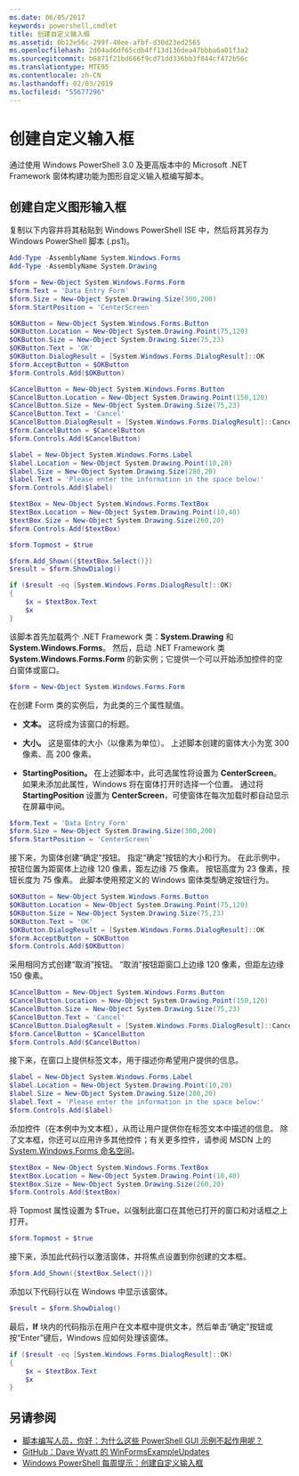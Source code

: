 ```yaml
---
ms.date: 06/05/2017
keywords: powershell,cmdlet
title: 创建自定义输入框
ms.assetid: 0b12e56c-299f-40ee-afbf-d30d23ed2565
ms.openlocfilehash: 2d04ad6df65cdb4ff13d136dea47bbba6a01f3a2
ms.sourcegitcommit: b6871f21bd666f9cd71dd336bb3f844cf472b56c
ms.translationtype: MTE95
ms.contentlocale: zh-CN
ms.lasthandoff: 02/03/2019
ms.locfileid: "55677296"
---
```

# <a name="creating-a-custom-input-box"></a>创建自定义输入框

通过使用 Windows PowerShell 3.0 及更高版本中的 Microsoft .NET Framework 窗体构建功能为图形自定义输入框编写脚本。

## <a name="create-a-custom-graphical-input-box"></a>创建自定义图形输入框

复制以下内容并将其粘贴到 Windows PowerShell ISE 中，然后将其另存为 Windows PowerShell 脚本 (.ps1)。

```powershell
Add-Type -AssemblyName System.Windows.Forms
Add-Type -AssemblyName System.Drawing

$form = New-Object System.Windows.Forms.Form
$form.Text = 'Data Entry Form'
$form.Size = New-Object System.Drawing.Size(300,200)
$form.StartPosition = 'CenterScreen'

$OKButton = New-Object System.Windows.Forms.Button
$OKButton.Location = New-Object System.Drawing.Point(75,120)
$OKButton.Size = New-Object System.Drawing.Size(75,23)
$OKButton.Text = 'OK'
$OKButton.DialogResult = [System.Windows.Forms.DialogResult]::OK
$form.AcceptButton = $OKButton
$form.Controls.Add($OKButton)

$CancelButton = New-Object System.Windows.Forms.Button
$CancelButton.Location = New-Object System.Drawing.Point(150,120)
$CancelButton.Size = New-Object System.Drawing.Size(75,23)
$CancelButton.Text = 'Cancel'
$CancelButton.DialogResult = [System.Windows.Forms.DialogResult]::Cancel
$form.CancelButton = $CancelButton
$form.Controls.Add($CancelButton)

$label = New-Object System.Windows.Forms.Label
$label.Location = New-Object System.Drawing.Point(10,20)
$label.Size = New-Object System.Drawing.Size(280,20)
$label.Text = 'Please enter the information in the space below:'
$form.Controls.Add($label)

$textBox = New-Object System.Windows.Forms.TextBox
$textBox.Location = New-Object System.Drawing.Point(10,40)
$textBox.Size = New-Object System.Drawing.Size(260,20)
$form.Controls.Add($textBox)

$form.Topmost = $true

$form.Add_Shown({$textBox.Select()})
$result = $form.ShowDialog()

if ($result -eq [System.Windows.Forms.DialogResult]::OK)
{
    $x = $textBox.Text
    $x
}
```

该脚本首先加载两个 .NET Framework 类：**System.Drawing** 和 **System.Windows.Forms**。 然后，启动 .NET Framework 类 **System.Windows.Forms.Form** 的新实例；它提供一个可以开始添加控件的空白窗体或窗口。

```powershell
$form = New-Object System.Windows.Forms.Form
```

在创建 Form 类的实例后，为此类的三个属性赋值。

- **文本。** 这将成为该窗口的标题。

- **大小。** 这是窗体的大小（以像素为单位）。 上述脚本创建的窗体大小为宽 300 像素、高 200 像素。

- **StartingPosition。** 在上述脚本中，此可选属性将设置为 **CenterScreen**。 如果未添加此属性，Windows 将在窗体打开时选择一个位置。 通过将 **StartingPosition** 设置为 **CenterScreen**，可使窗体在每次加载时都自动显示在屏幕中间。

```powershell
$form.Text = 'Data Entry Form'
$form.Size = New-Object System.Drawing.Size(300,200)
$form.StartPosition = 'CenterScreen'
```

接下来，为窗体创建“确定”按钮。   指定“确定”按钮的大小和行为。 在此示例中，按钮位置为距窗体上边缘 120 像素，距左边缘 75 像素。 按钮高度为 23 像素，按钮长度为 75 像素。 此脚本使用预定义的 Windows 窗体类型确定按钮行为。

```powershell
$OKButton = New-Object System.Windows.Forms.Button
$OKButton.Location = New-Object System.Drawing.Point(75,120)
$OKButton.Size = New-Object System.Drawing.Size(75,23)
$OKButton.Text = 'OK'
$OKButton.DialogResult = [System.Windows.Forms.DialogResult]::OK
$form.AcceptButton = $OKButton
$form.Controls.Add($OKButton)
```

采用相同方式创建“取消”按钮。 “取消”按钮距窗口上边缘 120 像素，但距左边缘 150 像素。

```powershell
$CancelButton = New-Object System.Windows.Forms.Button
$CancelButton.Location = New-Object System.Drawing.Point(150,120)
$CancelButton.Size = New-Object System.Drawing.Size(75,23)
$CancelButton.Text = 'Cancel'
$CancelButton.DialogResult = [System.Windows.Forms.DialogResult]::Cancel
$form.CancelButton = $CancelButton
$form.Controls.Add($CancelButton)
```

接下来，在窗口上提供标签文本，用于描述你希望用户提供的信息。

```powershell
$label = New-Object System.Windows.Forms.Label
$label.Location = New-Object System.Drawing.Point(10,20)
$label.Size = New-Object System.Drawing.Size(280,20)
$label.Text = 'Please enter the information in the space below:'
$form.Controls.Add($label)
```

添加控件（在本例中为文本框），从而让用户提供你在标签文本中描述的信息。 除了文本框，你还可以应用许多其他控件；有关更多控件，请参阅 MSDN 上的 [System.Windows.Forms 命名空间](https://msdn.microsoft.com/library/k50ex0x9(v=vs.110).aspx)。

```powershell
$textBox = New-Object System.Windows.Forms.TextBox
$textBox.Location = New-Object System.Drawing.Point(10,40)
$textBox.Size = New-Object System.Drawing.Size(260,20)
$form.Controls.Add($textBox)
```

将 Topmost 属性设置为 $True，以强制此窗口在其他已打开的窗口和对话框之上打开。

```powershell
$form.Topmost = $true
```

接下来，添加此代码行以激活窗体，并将焦点设置到你创建的文本框。

```powershell
$form.Add_Shown({$textBox.Select()})
```

添加以下代码行以在 Windows 中显示该窗体。

```powershell
$result = $form.ShowDialog()
```

最后，**If** 块内的代码指示在用户在文本框中提供文本，然后单击“确定”按钮或按“Enter”键后，Windows 应如何处理该窗体。

```powershell
if ($result -eq [System.Windows.Forms.DialogResult]::OK)
{
    $x = $textBox.Text
    $x
}
```

## <a name="see-also"></a>另请参阅

- [脚本编写人员，你好：为什么这些 PowerShell GUI 示例不起作用呢？](https://go.microsoft.com/fwlink/?LinkId=506644)
- [GitHub：Dave Wyatt 的 WinFormsExampleUpdates](https://github.com/dlwyatt/WinFormsExampleUpdates)
- [Windows PowerShell 每周提示：创建自定义输入框](https://technet.microsoft.com/library/ff730941.aspx)
